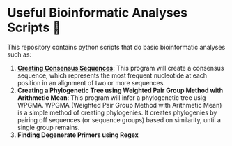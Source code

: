 # Useful Bioinformatic Analyses Scripts 🧬

This repository contains python scripts that do basic bioinformatic analyses such as: 
1. [**Creating Consensus Sequences**]([[(https://github.com/ash-victor/Bioinformatics-Utility-Scripts/blob/main/Creating%20Consensus%20Sequences.ipynb)]): This program will create a consensus sequence, which represents the most frequent nucleotide at each position in an alignment of two or more sequences.
2. **Creating a Phylogenetic Tree using Weighted Pair Group Method with Arithmetic Mean**: 
This program will infer a phylogenetic tree usig WPGMA. WPGMA (Weighted Pair Group Method with Arithmetic Mean) is a simple method of creating phylogenies. It creates phylogenies by pairing off sequences (or sequence groups) based on similarity, until a single group remains.
3. **Finding Degenerate Primers using Regex**
